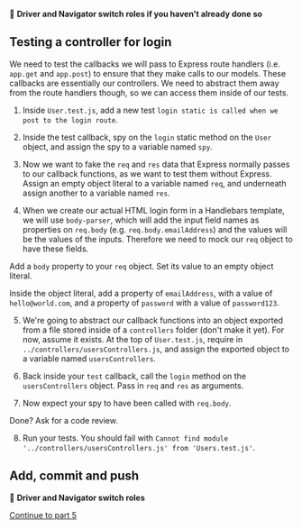:twisted_rightwards_arrows: **Driver and Navigator switch roles if you haven't already done so**

## Testing a controller for login

We need to test the callbacks we will pass to Express route handlers (i.e. `app.get` and `app.post`) to ensure that they make calls to our models. These callbacks are essentially our controllers. We need to abstract them away from the route handlers though, so we can access them inside of our tests.

1. Inside `User.test.js`, add a new test `login static is called when we post to the login route`.

2. Inside the test callback, spy on the `login` static method on the `User` object, and assign the spy to a variable named `spy`.

3. Now we want to fake the `req` and `res` data that Express normally passes to our callback functions, as we want to test them without Express. Assign an empty object literal to a variable named `req`, and underneath assign another to a variable named `res`.

4. When we create our actual HTML login form in a Handlebars template, we will use `body-parser`, which will add the input field names as properties on `req.body` (e.g. `req.body.emailAddress`) and the values will be the values of the inputs. Therefore we need to mock our `req` object to have these fields. 

Add a `body` property to your `req` object. Set its value to an empty object literal.

Inside the object literal, add a property of `emailAddress`, with a value of `hello@world.com`, and a property of `password` with a value of `password123`.

5. We're going to abstract our callback functions into an object exported from a file stored inside of a `controllers` folder (don't make it yet). For now, assume it exists. At the top of `User.test.js`, require in `../controllers/usersControllers.js`, and assign the exported object to a variable named `usersControllers`.

6. Back inside your `test` callback, call the `login` method on the `usersControllers` object. Pass in `req` and `res` as arguments.

7. Now expect your spy to have been called with `req.body`.

Done? Ask for a code review.

8. Run your tests. You should fail with `Cannot find module '../controllers/usersControllers.js' from 'Users.test.js'`.

## Add, commit and push

:twisted_rightwards_arrows: **Driver and Navigator switch roles**

[Continue to part 5](lesson1_part5.md)
